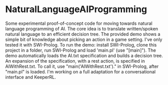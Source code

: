 # NaturalLanguageAIProgramming
Some experimental proof-of-concept code for moving towards natural language programming of AI. The core idea is to translate written/spoken natural language to an efficient decision tree. The provided demo shows a simple bit of knowledge about picking an action in a game setting. I've only tested it with SWI-Prolog. To run the demo: install SWI-Prolog, clone this project in a folder, run SWI-Prolog and load 'main.pl' (use "[main]"). The demo automatically loads the AI.txt specification and builds a decision tree. An expansion of the specification, with a rest action, is specified in AIWithRest.txt. To call it, use "main('AIWithRest.txt')." in SWI-Prolog, after "main.pl" is loaded. I'm working on a full adaptation for a conversational interface and KeeperRL.
